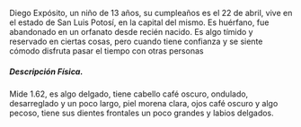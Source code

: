Diego Expósito, un niño de 13 años, su cumpleaños es el 22 de abril, vive en el estado de San Luis Potosí, en la capital del mismo. Es huérfano, fue abandonado en un orfanato desde recién nacido. 
Es algo tímido y reservado en ciertas cosas, pero cuando tiene confianza y se siente cómodo disfruta pasar el tiempo con otras personas
##### Descripción Física.
Mide 1.62, es algo delgado, tiene cabello café oscuro, ondulado, desarreglado y un poco largo, piel morena clara, ojos café oscuro y algo pecoso, tiene sus dientes frontales un poco grandes y labios delgados.
